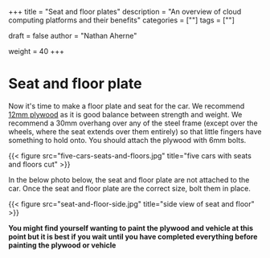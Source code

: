 +++
title = "Seat and floor plates"
description = "An overview of cloud computing platforms and their benefits"
categories = [""]
tags = [""]

draft = false
author = "Nathan Aherne"

weight = 40
+++

# Seat and floor plate

Now it's time to make a floor plate and seat for the car. We recommend [12mm plywood](partsRequired.md#plywood) as it is good balance between strength and weight. We recommend a 30mm overhang over any of the steel frame (except over the wheels, where the seat extends over them entirely) so that little fingers have something to hold onto. You should attach the plywood with 6mm bolts.

{{< figure src="five-cars-seats-and-floors.jpg" title="five cars with seats and floors cut" >}}


In the below photo below, the seat and floor plate are not attached to the car. Once the seat and floor plate are the correct size, bolt them in place.

{{< figure src="seat-and-floor-side.jpg" title="side view of seat and floor" >}}

**You might find yourself wanting to paint the plywood and vehicle at this point but it is best if you wait until you have completed everything before painting the plywood or vehicle**